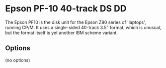 <!-- This file is automatically generated. Do not edit. -->
# Epson PF-10 40-track DS DD

The Epson PF10 is the disk unit for the Epson Z80 series of 'laptops', running
CP/M. It uses a single-sided 40-track 3.5" format, which is unusual, but the
format itself is yet another IBM scheme variant.

## Options

(no options)

